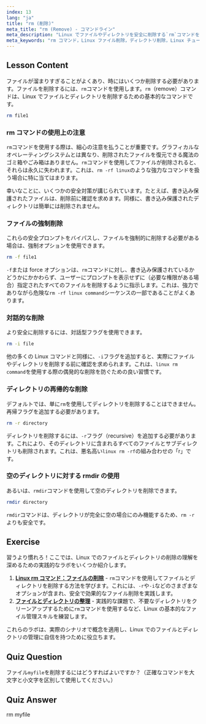 ```yaml
---
index: 13
lang: "ja"
title: "rm (削除)"
meta_title: "rm (Remove) - コマンドライン"
meta_description: "Linux でファイルやディレクトリを安全に削除する`rm`コマンドを習得。`-f`、`-i`、`-r`オプションや`rmdir`を解説。`rm -rf linux`の強力な機能と、Linux `rm`コマンド使用時の注意点を理解します。"
meta_keywords: "rm コマンド，Linux ファイル削除，ディレクトリ削除，Linux チュートリアル，Linux 初心者，rmdir, linux rm コマンド，rm -rf linux, rm linux, linux rm -rf, rm -rf linux コマンド"
---
```


## Lesson Content

ファイルが溜まりすぎることがよくあり、時にはいくつか削除する必要があります。ファイルを削除するには、`rm`コマンドを使用します。`rm`（remove）コマンドは、Linux でファイルとディレクトリを削除するための基本的なコマンドです。

```bash
rm file1
```

### rm コマンドの使用上の注意

`rm`コマンドを使用する際は、細心の注意を払うことが重要です。グラフィカルなオペレーティングシステムとは異なり、削除されたファイルを復元できる魔法のゴミ箱やごみ箱はありません。`rm`コマンドを使用してファイルが削除されると、それらは永久に失われます。これは、`rm -rf linux`のような強力なコマンドを扱う場合に特に当てはまります。

幸いなことに、いくつかの安全対策が講じられています。たとえば、書き込み保護されたファイルは、削除前に確認を求めます。同様に、書き込み保護されたディレクトリは簡単には削除されません。

### ファイルの強制削除

これらの安全プロンプトをバイパスし、ファイルを強制的に削除する必要がある場合は、強制オプションを使用できます。

```bash
rm -f file1
```

`-f`または force オプションは、`rm`コマンドに対し、書き込み保護されているかどうかにかかわらず、ユーザーにプロンプトを表示せずに（必要な権限がある場合）指定されたすべてのファイルを削除するように指示します。これは、強力でありながら危険な`rm -rf linux command`シーケンスの一部であることがよくあります。

### 対話的な削除

より安全に削除するには、対話型フラグを使用できます。

```bash
rm -i file
```

他の多くの Linux コマンドと同様に、`-i`フラグを追加すると、実際にファイルやディレクトリを削除する前に確認を求められます。これは、`linux rm command`を使用する際の偶発的な削除を防ぐための良い習慣です。

### ディレクトリの再帰的な削除

デフォルトでは、単に`rm`を使用してディレクトリを削除することはできません。再帰フラグを追加する必要があります。

```bash
rm -r directory
```

ディレクトリを削除するには、`-r`フラグ（recursive）を追加する必要があります。これにより、そのディレクトリに含まれるすべてのファイルとサブディレクトリも削除されます。これは、悪名高い`linux rm -rf`の組み合わせの「r」です。

### 空のディレクトリに対する rmdir の使用

あるいは、`rmdir`コマンドを使用して空のディレクトリを削除できます。

```bash
rmdir directory
```

`rmdir`コマンドは、ディレクトリが完全に空の場合にのみ機能するため、`rm -r`よりも安全です。

## Exercise

習うより慣れろ！ここでは、Linux でのファイルとディレクトリの削除の理解を深めるための実践的なラボをいくつか紹介します。

1. **[Linux rm コマンド：ファイルの削除](https://labex.io/ja/labs/linux-linux-rm-command-file-removing-209741)** - `rm`コマンドを使用してファイルとディレクトリを削除する方法を学びます。これには、`-r`や`-i`などのさまざまなオプションが含まれ、安全で効果的なファイル削除を実践します。
2. **[ファイルとディレクトリの整理](https://labex.io/ja/labs/linux-organizing-files-and-directories-387877)** - 実践的な課題で、不要なディレクトリをクリーンアップするために`rm`コマンドを使用するなど、Linux の基本的なファイル管理スキルを練習します。

これらのラボは、実際のシナリオで概念を適用し、Linux でのファイルとディレクトリの管理に自信を持つために役立ちます。

## Quiz Question

ファイル`myfile`を削除するにはどうすればよいですか？（正確なコマンドを大文字と小文字を区別して使用してください。）

## Quiz Answer

rm myfile
